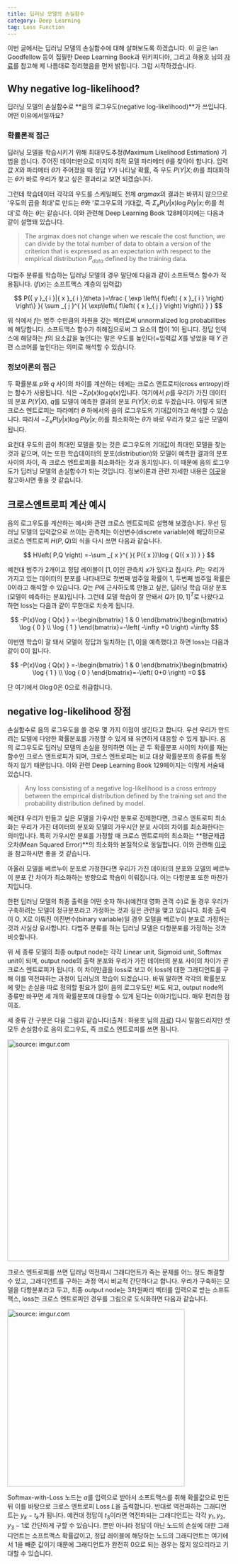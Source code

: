 ```yaml
---
title: 딥러닝 모델의 손실함수
category: Deep Learning
tag: Loss Function
---
```


이번 글에서는 딥러닝 모델의 손실함수에 대해 살펴보도록 하겠습니다. 이 글은 Ian Goodfellow 등이 집필한 Deep Learning Book과 위키피디아, 그리고 하용호 님의 [자료](https://www.slideshare.net/yongho/ss-79607172)를 참고해 제 나름대로 정리했음을 먼저 밝힙니다. 그럼 시작하겠습니다.





## Why negative log-likelihood?

딥러닝 모델의 손실함수로 **음의 로그우도(negative log-likelihood)**가 쓰입니다. 어떤 이유에서일까요?



### 확률론적 접근

딥러닝 모델을 학습시키기 위해 최대우도추정(Maximum Likelihood Estimation) 기법을 씁니다. 주어진 데이터만으로 미지의 최적 모델 파라메터 $θ$를 찾아야 합니다. 입력값 $X$와 파라메터 $θ$가 주어졌을 때 정답 $Y$가 나타날 확률, 즉 우도 $P(Y$\|$X;θ)$를 최대화하는 $θ$가 바로 우리가 찾고 싶은 결과라고 보면 되겠습니다.

그런데 학습데이터 각각의 우도를 스케일해도 전체 *argmax*의 결과는 바뀌지 않으므로 '우도의 곱을 최대'로 만드는 $θ$와 '로그우도의 기대값, 즉 $Σ_xP(y$\|$x)\log{P(y}$\|$x;θ)$를 최대'로 하는 $θ$는 같습니다. 이와 관련해 Deep Learning Book 128페이지에는 다음과 같이 설명돼 있습니다.

> The argmax does not change when we rescale the cost function, we can divide by the total number of data to obtain a version of the criterion that is expressed as an expectation with respect to the empirical distribution $P_{data}$ defined by the training data.

다범주 분류를 학습하는 딥러닝 모델의 경우 말단에 다음과 같이 소프트맥스 함수가 적용됩니다. ($f(x)$는 소프트맥스 계층의 입력값)


$$
P({ y }_{ i }|{ x }_{ i };\theta )=\frac { \exp \left\{ f\left( { x }_{ i } \right) \right\}  }{ \sum _{ j }^{  }{ \exp\left\{ f\left( { x }_{ j } \right)  \right\}  }  }
$$


위 식에서 $f$는 범주 수만큼의 차원을 갖는 벡터로써 unnormalized log probabilities에 해당합니다. 소프트맥스 함수가 취해짐으로써 그 요소의 합이 1이 됩니다. 정답 인덱스에 해당하는 $f$의 요소값을 높인다는 말은 우도를 높인다(=입력값 $X$를 넣었을 때 $Y$ 관련 스코어를 높인다)는 의미로 해석할 수 있습니다. 



### 정보이론의 접근

두 확률분포 $p$와 $q$ 사이의 차이를 계산하는 데에는 크로스 엔트로피(cross entropy)라는 함수가 사용됩니다. 식은 $-Σp(x)\log{q(x)}$입니다. 여기에서 $p$를 우리가 가진 데이터의 분포 $P(Y$\|$X)$, $q$를 모델이 예측한 결과의 분포 $P(Y$\|$X;θ)$로 두겠습니다. 이렇게 되면 크로스 엔트로피는 파라메터 $θ$ 하에서의 음의 로그우도의 기대값이라고 해석할 수 있습니다. 따라서 $-Σ_xP(y$\|$x)\log{P(y}$\|$x;θ)$를 최소화하는 $θ$가 바로 우리가 찾고 싶은 모델이 됩니다.

요컨대 우도의 곱이 최대인 모델을 찾는 것은 로그우도의 기대값이 최대인 모델을 찾는 것과 같으며, 이는 또한 학습데이터의 분포(distribution)와 모델이 예측한 결과의 분포 사이의 차이, 즉 크로스 엔트로피를 최소화하는 것과 동치입니다. 이 때문에 음의 로그우도가 딥러닝 모델의 손실함수가 되는 것입니다. 정보이론과 관련 자세한 내용은 [이곳](https://ratsgo.github.io/statistics/2017/09/22/information/)을 참고하시면 좋을 것 같습니다.





## 크로스엔트로피 계산 예시

음의 로그우도를 계산하는 예시와 관련 크로스 엔트로피로 설명해 보겠습니다. 우선 딥러닝 모델의 입력값으로 쓰이는 관측치는 이산변수(discrete variable)에 해당하므로 크로스 엔트로피 $H(P,Q)$의 식을 다시 쓰면 다음과 같습니다.



$$
H\left( P,Q \right) =-\sum _{ x }^{  }{ P({ x })\log { Q({ x }) }  }
$$


예컨대 범주가 2개이고 정답 레이블이 $[1,0]$인 관측치 $x$가 있다고 칩시다. $P$는 우리가 가지고 있는 데이터의 분포를 나타내므로 첫번째 범주일 확률이 1, 두번째 범주일 확률은 0이라고 해석할 수 있습니다. $Q$는 $P$에 근사하도록 만들고 싶은, 딥러닝 학습 대상 분포(모델이 예측하는 분포)입니다. 그런데 모델 학습이 잘 안돼서 $Q$가 $[0,1]^T$로 나왔다고 하면 loss는 다음과 같이 무한대로 치솟게 됩니다.



$$
-P(x)\log { Q(x) } =-\begin{bmatrix} 1 & 0 \end{bmatrix}\begin{bmatrix} \log { 0 }  \\ \log { 1 }  \end{bmatrix}=-\left( -\infty +0 \right) =\infty
$$

이번엔 학습이 잘 돼서 모델이 정답과 일치하는 $[1,0]$을 예측했다고 하면 loss는 다음과 같이 0이 됩니다.



$$
-P(x)\log { Q(x) } =-\begin{bmatrix} 1 & 0 \end{bmatrix}\begin{bmatrix} \log { 1 }  \\ \log { 0 }  \end{bmatrix}=-\left( 0+0 \right) =0
$$


단 여기에서 $0\log{0}$은 0으로 취급합니다.





## negative log-likelihood 장점

손실함수로 음의 로그우도을 쓸 경우 몇 가지 이점이 생긴다고 합니다. 우선 우리가 만드려는 모델에 다양한 확률분포를 가정할 수 있게 돼 유연하게 대응할 수 있게 됩니다. 음의 로그우도로 딥러닝 모델의 손실을 정의하면 이는 곧 두 확률분포 사이의 차이를 재는 함수인 크로스 엔트로피가 되며, 크로스 엔트로피는 비교 대상 확률분포의 종류를 특정하지 않기 때문입니다. 이와 관련 Deep Learning Book 129페이지는 이렇게 서술돼 있습니다.

> Any loss consisting of a negative log-likelihood is a cross entropy between the empirical distribution defined by the training set and the probability distribution defined by model.

예컨대 우리가 만들고 싶은 모델을 가우시안 분포로 전제한다면, 크로스 엔트로피 최소화는 우리가 가진 데이터의 분포와 모델의 가우시안 분포 사이의 차이를 최소화한다는 의미입니다. 특히 가우시안 분포를 가정할 때 크로스 엔트로피의 최소화는 **평균제곱오차(Mean Squared Error)**의 최소화와 본질적으로 동일합니다. 이와 관련해 [이곳](https://ratsgo.github.io/statistics/2017/09/23/MLE/)을 참고하시면 좋을 것 같습니다.

아울러 모델을 베르누이 분포로 가정한다면 우리가 가진 데이터의 분포와 모델의 베르누이 분포 간 차이가 최소화하는 방향으로 학습이 이뤄집니다. 이는 다항분포 또한 마찬가지입니다.

한편 딥러닝 모델의 최종 출력을 어떤 숫자 하나(예컨대 영화 관객 수)로 둘 경우 우리가 구축하려는 모델이 정규분포라고 가정하는 것과 깊은 관련을 맺고 있습니다. 최종 출력이 O, X로 이뤄진 이진변수(binary variable)일 경우 모델을 베르누이 분포로 가정하는 것과 사실상 유사합니다. 다범주 분류를 하는 딥러닝 모델은 다항분포를 가정하는 것과 비슷합니다.

위 세 종류 모델의 최종 output node는 각각 Linear unit, Sigmoid unit, Softmax unit이 되며, output node의 출력 분포와 우리가 가진 데이터의 분포 사이의 차이가 곧 크로스 엔트로피가 됩니다. 이 차이만큼을 loss로 보고 이 loss에 대한 그래디언트를 구해 이를 역전파하는 과정이 딥러닝의 학습이 되겠습니다. 바꿔 말하면 각각의 확률분포에 맞는 손실을 따로 정의할 필요가 없이 음의 로그우도만 써도 되고, output node의 종류만 바꾸면 세 개의 확률분포에 대응할 수 있게 된다는 이야기입니다. 매우 편리한 점이죠.

세 종류 간 구분은 다음 그림과 같습니다(출처 : 하용호 님의 [자료](https://www.slideshare.net/yongho/ss-79607172)) 다시 말씀드리지만 셋 모두 손실함수로 음의 로그우도, 즉 크로스 엔트로피를 쓰면 됩니다.



<a href="https://imgur.com/syDsCfH"><img src="https://i.imgur.com/syDsCfH.png" width="500px" title="source: imgur.com" /></a>



크로스 엔트로피를 쓰면 딥러닝 역전파시 그래디언트가 죽는 문제를 어느 정도 해결할 수 있고, 그래디언트를 구하는 과정 역시 비교적 간단하다고 합니다. 우리가 구축하는 모델을 다항분포라고 두고, 최종 output node는 3차원짜리 벡터를 입력으로 받는 소프트맥스, loss는 크로스 엔트로피인 경우를 그림으로 도식화하면 다음과 같습니다.



<a href="http://imgur.com/gyeTKAn"><img src="http://i.imgur.com/gyeTKAn.png" width="400px" title="source: imgur.com" /></a>



Softmax-with-Loss 노드는 $a$를 입력으로 받아서 소프트맥스를 취해 확률값으로 만든 뒤 이를 바탕으로 크로스 엔트로피 Loss $L$을 출력합니다. 반대로 역전파하는 그래디언트는 $y_k-t_k$가 됩니다. 예컨대 정답이 $t_3$이라면 역전파되는 그래디언트는 각각 $y_1, y_2, y_3-1$로 간단하게 구할 수 있습니다. 뿐만 아니라 정답이 아닌 노드의 손실에 대한 그래디언트는 소프트맥스 확률값이고, 정답 레이블에 해당하는 노드의 그래디언트는 여기에서 1을 빼준 값이기 때문에 그래디언트가 완전히 0으로 되는 경우는 많지 않으리라고 기대할 수 있습니다.
